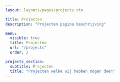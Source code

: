 ```yaml
---
layout: layouts/pages/projects.vto

title: Projecten
description: "Projecten pagina beschrijving"

menu:
  visible: true
  title: Projecten
  url: "/projects"
  order: 3

projects_section:
  subtitle: Projecten
  title: "Projecten welke wij hebben mogen doen"
---
```

